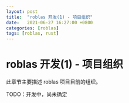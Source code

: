 ```yaml
---
layout: post
title:  "roblas 开发(1) - 项目组织"
date:   2021-06-27 16:27:00 +0800
categories: [roblas]
tags: [roblas, rust]
---
```


# roblas 开发(1) - 项目组织

此章节主要描述 roblas 项目目前的组织。

TODO：开发中，尚未确定
